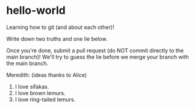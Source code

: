 # hello-world
Learning how to git (and about each other)!

Write down two truths and one lie below.

Once you're done, submit a pull request (do NOT commit directly to the main branch)! We'll try to guess the lie before we merge your branch with the main branch.

Meredith: (ideas thanks to Alice)
1. I love sifakas.
2. I love brown lemurs.
3. I love ring-tailed lemurs.
